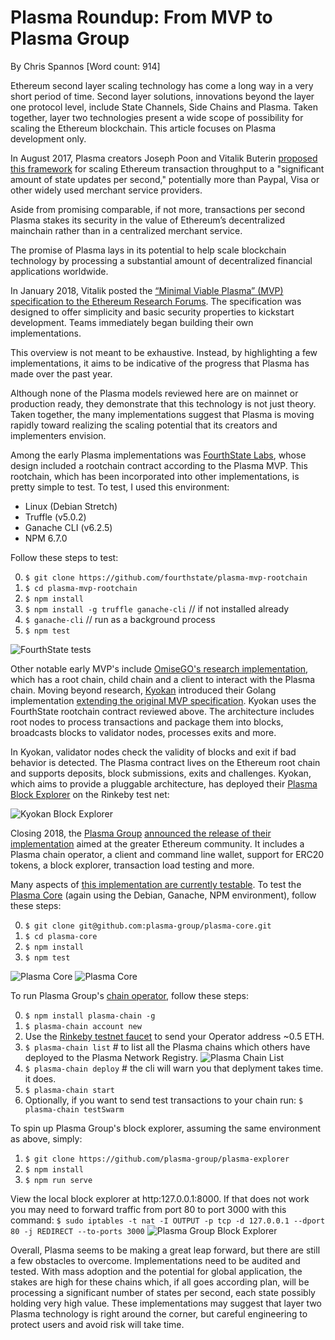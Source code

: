 # Plasma Roundup: From MVP to Plasma Group
By Chris Spannos
[Word count: 914]

Ethereum second layer scaling technology has come a long way in a very short period of time. Second layer solutions, innovations beyond the layer one protocol level, include State Channels, Side Chains and Plasma. Taken together, layer two technologies present a wide scope of possibility for scaling the Ethereum blockchain. This article focuses on Plasma development only.  

In August 2017, Plasma creators Joseph Poon and Vitalik Buterin [proposed this framework](https://plasma.io/plasma.pdf) for scaling Ethereum transaction throughput to a "significant amount of state updates per second," potentially more than Paypal, Visa or other widely used merchant service providers.

Aside from promising comparable, if not more, transactions per second Plasma stakes its security in the value of Ethereum’s decentralized mainchain rather than in a centralized merchant service.

The promise of Plasma lays in its potential to help scale blockchain technology by processing a substantial amount of decentralized financial applications worldwide.

In January 2018, Vitalik posted the [“Minimal Viable Plasma” (MVP) specification to the Ethereum Research Forums](https://ethresear.ch/t/minimal-viable-plasma/426). The specification was designed to offer simplicity and basic security properties to kickstart development. Teams immediately began building their own implementations.

This overview is not meant to be exhaustive. Instead, by highlighting a few implementations, it aims to be indicative of the progress that Plasma has made over the past year.

Although none of the Plasma models reviewed here are on mainnet or production ready, they demonstrate that this technology is not just theory. Taken together, the many implementations suggest that Plasma is moving rapidly toward realizing the scaling potential that its creators and implementers envision.     

Among the early Plasma implementations was [FourthState Labs](https://github.com/FourthState/plasma-mvp-rootchain), whose design included a rootchain contract according to the Plasma MVP. This rootchain, which has been incorporated into other implementations, is pretty simple to test. To test, I used this environment:

* Linux (Debian Stretch)
* Truffle (v5.0.2)
* Ganache CLI (v6.2.5)
* NPM 6.7.0

Follow these steps to test:

0. `$ git clone https://github.com/fourthstate/plasma-mvp-rootchain`
1. `$ cd plasma-mvp-rootchain`
2. `$ npm install`
3. `$ npm install -g truffle ganache-cli` // if not installed already
4. `$ ganache-cli` // run as a background process
5. `$ npm test`

![FourthState tests](/images-for-article/Fourth-Estate/fourth-estate.png)

Other notable early MVP's include [OmiseGO's research implementation](https://github.com/omisego/plasma-mvp), which has a root chain, child chain and a client to interact with the Plasma chain. Moving beyond research, [Kyokan](https://github.com/kyokan/plasma) introduced their Golang implementation [extending the original MVP specification](https://kauri.io/article/7f9e1c04f3964016806becc33003bdf3/v4/minimum-viable-plasma-the-kyokan-implementation). Kyokan uses the FourthState rootchain contract reviewed above. The architecture includes root nodes to process transactions and package them into blocks, broadcasts blocks to validator nodes, processes exits and more.

In Kyokan, validator nodes check the validity of blocks and exit if bad behavior is detected. The Plasma contract lives on the Ethereum root chain and supports deposits, block submissions, exits and challenges. Kyokan, which aims to provide a pluggable architecture, has deployed their [Plasma Block Explorer](https://explorer.kyokan.io/) on the Rinkeby test net:

![Kyokan Block Explorer](/images-for-article/Kyokan/kyokan-block-explorer.png)

Closing 2018, the [Plasma Group](https://plasma.group/) [announced the release of their implementation](https://medium.com/plasma-group/plasma-spec-9d98d0f2fccf) aimed at the greater Ethereum community. It includes a Plasma chain operator, a client and command line wallet, support for ERC20 tokens, a block explorer, transaction load testing and more.

Many aspects of [this implementation are currently testable](https://github.com/plasma-group). To test the [Plasma Core](https://github.com/plasma-group/plasma-core) (again using the Debian, Ganache, NPM environment), follow these steps:

0. `$ git clone git@github.com:plasma-group/plasma-core.git`
1. `$ cd plasma-core`
2. `$ npm install`
3. `$ npm test`

![Plasma Core](images-for-article/Plasma-Group/Plasma-Core/plasma-group-core-test-41-passing.png)
![Plasma Core](images-for-article/Plasma-Group/Plasma-Core/plasma-group-core-test-10-passing.png)

To run Plasma Group's [chain operator](https://github.com/plasma-group/plasma-chain-operator), follow these steps:

0. `$ npm install plasma-chain -g`
1. `$ plasma-chain account new`
2. Use the [Rinkeby testnet faucet](https://faucet.rinkeby.io/) to send your Operator address ~0.5 ETH.
3. `$ plasma-chain list` # to list all the Plasma chains which others have deployed to the Plasma Network Registry.
![Plasma Chain List](images-for-article/Plasma-Group/Plasma-Chain-Operator/plasma-chain-list.png)
4. `$ plasma-chain deploy` # the cli will warn you that deplyment takes time. it does.
5. `$ plasma-chain start`
6. Optionally, if you want to send test transactions to your chain run: `$ plasma-chain testSwarm`

To spin up Plasma Group's block explorer, assuming the same environment as above, simply:
1. `$ git clone https://github.com/plasma-group/plasma-explorer`
2. `$ npm install`
3. `$ npm run serve`

View the local block explorer at http:127.0.0.1:8000. If that does not work you may need to forward traffic from port 80 to port 3000 with this command:
`$ sudo iptables -t nat -I OUTPUT -p tcp -d 127.0.0.1 --dport 80 -j REDIRECT --to-ports 3000`
![Plasma Group Block Explorer](images-for-article/Plasma-Group/Plasma-Block-Explorer/plasma-block-explorer.png)

Overall, Plasma seems to be making a great leap forward, but there are still a few obstacles to overcome. Implementations need to be audited and tested. With mass adoption and the potential for global application, the stakes are high for these chains which, if all goes according plan, will be processing a significant number of states per second, each state possibly holding very high value. These implementations may suggest that layer two Plasma technology is right around the corner, but careful engineering to protect users and avoid risk will take time.
